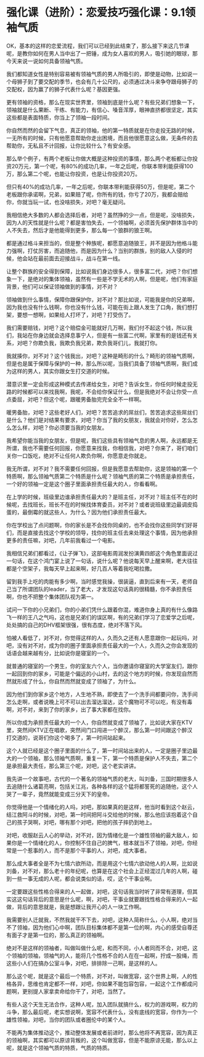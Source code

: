 # 强化课（进阶）：恋爱技巧强化课：9.1领袖气质

OK，基本的这样的恋爱流程，我们可以已经到此结束了，那么接下来这几节课呢，是教你如何在男人当中出了一把锤，成为女人喜欢的男人，吸引她的眼球，那今天来说一说如何具备领袖气质。

我们都知道女性是特别容易被有领袖气质的男人所吸引的，即使是动物，比如说一个母狮子到了要交配的季节，也会有几十公尺的，必须通过决斗来争夺跟母狮子的交配权，因为赢了的狮子代表什么呢？基因更强。

更有领袖的资格，那么在现实世界里，领袖到底是什么呢？有些兄弟们想象一下，领袖就是什么果断、干练、有能力，有信心、嗓音浑厚，眼神直挤都很坚定，其实这些都是表面特质，你当上了领袖一段时间。

你自然而然的会留下气息，真正的领袖，他的第一特质就是在你走投无路的时候，一无所有的时候，只有他愿意帮助你走出困境，而且他很愿意这么做，无条件的去帮助你，无私且不计回报，让你比较什么？有安全感。

那么举个例子，有两个老板让你做大概是这种投资的事情，那么两个老板都让你投资20万元，第一个呢，有80%的成功几率，一年之后呢，你联本带利能获得100万，那么第二个呢，也能让你投资，也是让你投资20万。

但只有40%的成功几率，一年之后呢，你联本带利能获得50万，但是呢，第二个老板跟你承诺啊，兄弟，如果赔了呢，你所有的钱，你亏了20万，我都会赔给你，你就当玩一试，也没啥损失，对吧？毫无疑问。

我相信绝大多数的人都会选择后者，对吧？虽然挣的少一点，但是呢，没啥损失，因为人的天性就是什么呢？都是害怕失去，一个领袖啊，必须首先保护群体当中的人不失去，然后才是他能得到更多，那么每一个狼群的狼王啊。

都是通过格斗来担当的，但是整个种族呢，都愿意追随狼王，并不是因为他格斗能力强啊，打仗厉害，而追随他，而是因为什么？当别的群族，别的敌人入侵的时候，他会站在最前面去迎接战斗，战斗在第一线。

让整个群族的安全得到保障，比如说我们身边很多人，很多富二代，对吧？你们想象一下，是绝对的集体领袖，虽然有一些是不学无术的人啊，但是呢，他们有家庭背景，他们可以保证领袖做到的事情，对不对？

领袖做到什么事情，保障你跟保护你，对不对？那比如说，可能我是你的兄弟啊，因为我也没有什么钱啊，你也没有什么钱，可能在街上跟人发生了口角，我们想打架，要想一想啊，如果给人打坏了，对吧？打受伤了。

我们需要赔钱，对吧？这个赔偿金可能就好几万啊，我们付不起这个钱，所以我们，我站在你身边就会选择息事宁人，但是有一些富二代啊，家里有的是钱还有关系，对吧？你欺负我，我欺负我兄弟，欺负我哥们儿，我就打你。

我就揍你，对不对？这个钱我出，对吧？这种是畸形的什么？畸形的领袖气质啊，但是也是属于保障与保护的一种，那么所以呢，当我们具备了领袖气质啊，我们成为这样的男人，其实你跟女生打交道的时候。

潜意识里一定会形成这种模式去传递给女生，对吧？告诉女生，你任何时候走投无路的时候都可以来找我啊，我呢，不会给你保证什么，但是我绝对不会让你受一点点委屈，对吧？但这个呢，跟暖男备胎完完全全不一样啊。

暖男备胎，对吧？这些老好人们，对吧？苦苦追求的屌丝们，苦苦追求这些屌丝们是什么？他们是对结果有要求，对吧？你当了我的女朋友，我就会对你好，怎么怎么怎么样，对吧？你必须要当我的女朋友。

我希望你能当我的女朋友，但是呢，我们这些具有领袖气息的男人啊，永远都是无所谓，我也不需要任何回报，你愿意来找我，你相信我，对吧？你来了，哥们咱们关你一口饭吃，绝对不让任何人欺负你啊，你愿意走你就走。

我无所谓，对不对？我不需要任何回报，但是我愿意去帮助你，这是领袖的第一个特质啊，那么领袖气质第二个特质是什么呢？领袖气质的第二个特质是承担责任，一个好的领袖一定是这个圈子里面承担责任最大的人，你看看啊。

在上学的时候，班级里边谁承担责任最大的？是班主任，对不对？班主任不在的时候呢，去找班长，班长不在的时候找体育委员，对不对？或者说班级里边最调皮捣蛋的，最倒霉的就这些人，为什么？因为他们承担责任最大。

你在学校出了点问题啊，你的家长是不会找你同桌的，也不会找你这些同学们好哥们，而是直接去找这个学校的领导，找你的班主任去来处理这个事情，因为他承担更多的责任嘛，对吧，几年前我看过一个电影。

我相信兄弟们都看过，《让子弹飞》，这部电影周润发扮演黄四郎这个角色里面说过一句话，在这个鸿门宴上说了一句话，说什么呢？他说每天早上醒来啊，老大往往都是个空架子，我每天早上起来啊，好几百人等着我吃喝拉撒。

留到我手上吃的肉能有多少啊，当时感觉我操，很装逼，直到后来有一天，老师自己当了所谓团队的leader，当了老大，才发现这句话真的很精髓，你不承担责任啊，你也不把整个集体团队视为第一。

试问一下你的小兄弟们，你的小弟们凭什么跟着你混，难道你身上真的有什么像路飞一样的王八之气吗，这也是兄弟们的误区啊，有的兄弟们学习了恋爱学之后呢，处处搞的自己的DHV框架很强，很有态度，绝对不落下风。

怕被人看低了，对不对，你觉得这样的人，久而久之还有人愿意跟你一起玩吗，对吧，没有对不对，成为你的圈子里面承担责任最大的一个人，久而久之你会发现的话语会越来越有分，比如说你是寝室的一个。

就普通的寝室的一个男生，你的室友六个人，当你邀请你寝室的大学室友们，跟你一起回到你的家乡，可能是个偏远的小山村，去的这个地方的时候，你发现自然而然就形成了什么，你自然而然就变成了领袖了，为什么。

因为他们到你家乡这个地方，人生地不熟，即使去了一个洗手间都要问你，洗手间怎么走啊，或者说晚上可不可以出去溜达溜达，这个魔物可不可以吃，有没有毒啊，对不对，来到了你的家乡，出了事大家都在找你。

所以你成为承担责任最大的一个人，你自然就变成了领袖了，比如说大家在KTV里，突然间KTV正在唱歌，突然间门口闯进一个醉汉，那么第一时间跟这个醉汉打交道的，说哥们你这个喝多了，第一时间站起来。

这个人就已经是这个圈子里面的什么了，第一时间站出来的人，一定是圈子里边最大的一个领袖，那么领袖气质啊，重复一下，第一个特质是保护人不失去，第二个是承担最大责任，那么第三个呢，对吧，这个老实讲讲。

我先讲一个故事吧，古代的一个著名的领袖气质的老大，叫刘备，三国时期很多人去追随什么诸葛亮啊，包括关江兆，各种各样的这个猛将都誓死的追随他，这个人哭了一辈子，竟然就能变成三分天下的皇帝。

你觉得他是一个情绪化的人吗，对吧，那如果真的是这样，他当时看到这个赵云，结江救阿斗的时候，对吧，第一时间把阿斗交给他的时候，那么他应该抱着这个自己的孩子哭啊，对吧，哪有那个对吧，把他的孩子摔扔到地上。

对吧，收服赵云人心的举动，对不对，因为情绪化是一个雄性领袖的最大敌人，如果你是一个情绪化的人，你控制不住自己的脾气，根本就当不了领袖，对吧，你经常是一个惹事的人，而不是那个平事的人，对吧，成大事者。

那么成大事者全是不为七情六欲所动，而是用这个七情六欲动他人的人啊，比如说刘备，对不对，那么老十的年纪呢，也算是在这个社会上正经混过几年的人啊，碰到一些一事无成的人呢，都会说类似的话，哎，这个干事业啊。

一定要跟这些性格合得来的人一起做，对吧，这句话我当时听了非常有道理，但其实这这句话背后的意思是什么呢，啊，对吧，干事业就要跟找性格合得来的人一起做，背后的意思就是，我是想跟让我开心的人一块工作啊。

我需要别人迁就我，不然我就干不下去，对吧，这种人简称什么，小人啊，绝对当不了领袖，因为他们心中啊，团队目标集体都不是第一位的啊，内心的感受自尊还有面子才是第一位的，那么真正的领袖啊。

绝对不是这样的领袖者，叫做叫做什么呢，和而不同，小人者同而不合，对吧，这个领袖的领袖，领袖气的人，能将几个性格不合的人在在一起啊，拧成一股绳，而这些小人们在搞办公室斗争，对吧，排排除一己啊，是这样的人。

那么这个呢，就是这个最后一个特质，对不对，叫做宽容，这个世界上啊，人的性格各异，思维也肯定都不一样，对吧，你如果不能包容包容，一起这个工作都成问题啊，更别提人家拿卖命给你干了，对吧，当然了。

有些人这个天生无法合作，这种人呢，加入团队就搞什么，权力的游戏啊，权力的斗争，那么最后呢，老实想说啊，宽容不代表什么，没有底线的宽容，你作为一个雄性领袖，对吧，当你的团队或者圈伦中的某个人。

不能再为集体推动这个，推动整体发展或者前进时，那么他将不再宽容，因为真正的领袖啊，其实都可以原谅背叛的，这个叫做宽容，但是不能原谅无能，那么以上呢，就是这个领袖气质的特质，气质的特质。

